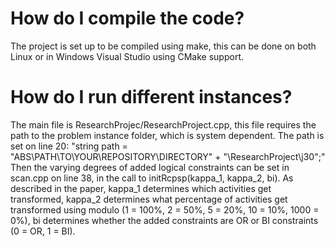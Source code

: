 # How do I compile the code?
The project is set up to be compiled using make, this can be done on both Linux or in Windows Visual Studio using CMake support.

# How do I run different instances?
The main file is ResearchProjec/ResearchProject.cpp, this file requires the path to the problem instance folder, which is system dependent.
The path is set on line 20: "string path = "ABS\\PATH\\TO\\YOUR\\REPOSITORY\\DIRECTORY" + "\\ResearchProject\\j30";"
Then the varying degrees of added logical constraints can be set in scan.cpp on line 38, in the call to initRcpsp(kappa_1, kappa_2, bi). As described in the paper, kappa_1 determines which activities get transformed, kappa_2 determines what percentage of activities get transformed using modulo (1 = 100%, 2 = 50%, 5 = 20%, 10 = 10%, 1000 = 0%), bi determines whether the added constraints are OR or BI constraints (0 = OR, 1 = BI).